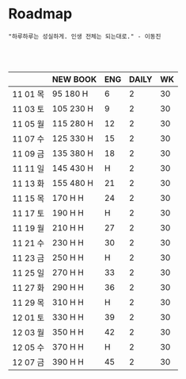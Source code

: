 # Roadmap

```
"하루하루는 성실하게. 인생 전체는 되는대로." - 이동진
```



<br><br>

|          | NEW BOOK  | ENG  | DAILY | WK   |
| -------- | --------- | ---- | ----- | ---- |
| 11 01 목 | 95 180 H  | 6    | 2     | 30   |
| 11 03 토 | 105 230 H | 9    | 2     | 30   |
| 11 05 월 | 115 280 H | 12   | 2     | 30   |
| 11 07 수 | 125 330 H | 15   | 2     | 30   |
| 11 09 금 | 135 380 H | 18   | 2     | 30   |
| 11 11 일 | 145 430 H | H    | 2     | 30   |
| 11 13 화 | 155 480 H | 21   | 2     | 30   |
| 11 15 목 | 170 H H   | 24   | 2     | 30   |
| 11 17 토 | 190 H H   | H    | 2     | 30   |
| 11 19 월 | 210 H H   | 27   | 2     | 30   |
| 11 21 수 | 230 H H   | 30   | 2     | 30   |
| 11 23 금 | 250 H H   | H    | 2     | 30   |
| 11 25 일 | 270 H H   | 33   | 2     | 30   |
| 11 27 화 | 290 H H   | 36   | 2     | 30   |
| 11 29 목 | 310 H H   | H    | 2     | 30   |
| 12 01 토 | 330 H H   | 39   | 2     | 30   |
| 12 03 월 | 350 H H   | 42   | 2     | 30   |
| 12 05 수 | 370 H H   | H    | 2     | 30   |
| 12 07 금 | 390 H H   | 45   | 2     | 30   |

<br><br>

